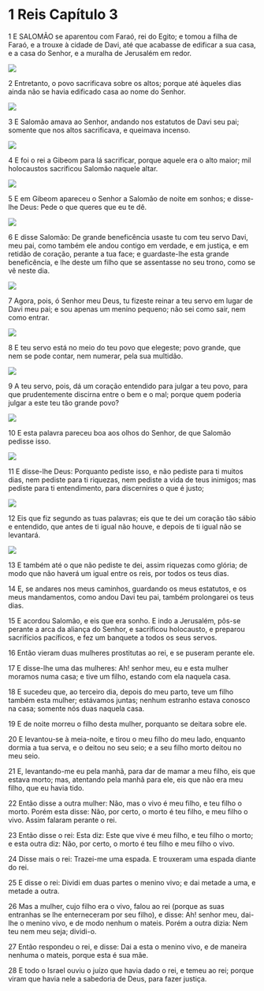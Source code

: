 # 1 Reis Capítulo 3

1	E SALOMÃO se aparentou com Faraó, rei do Egito; e tomou a filha de Faraó, e a trouxe à cidade de Davi, até que acabasse de edificar a sua casa, e a casa do Senhor, e a muralha de Jerusalém em redor.

![](.img/11_1Ki_03_01_RG.jpg)

2	Entretanto, o povo sacrificava sobre os altos; porque até àqueles dias ainda não se havia edificado casa ao nome do Senhor.

![](.img/11_1Ki_03_02_RG.jpg)

3	E Salomão amava ao Senhor, andando nos estatutos de Davi seu pai; somente que nos altos sacrificava, e queimava incenso.

![](.img/11_1Ki_03_03_RG.jpg)

4	E foi o rei a Gibeom para lá sacrificar, porque aquele era o alto maior; mil holocaustos sacrificou Salomão naquele altar.

![](.img/11_1Ki_03_04_RG.jpg)

5	E em Gibeom apareceu o Senhor a Salomão de noite em sonhos; e disse-lhe Deus: Pede o que queres que eu te dê.

![](.img/11_1Ki_03_05_RG.jpg)

6	E disse Salomão: De grande beneficência usaste tu com teu servo Davi, meu pai, como também ele andou contigo em verdade, e em justiça, e em retidão de coração, perante a tua face; e guardaste-lhe esta grande beneficência, e lhe deste um filho que se assentasse no seu trono, como se vê neste dia.

![](.img/11_1Ki_03_06_RG.jpg)

7	Agora, pois, ó Senhor meu Deus, tu fizeste reinar a teu servo em lugar de Davi meu pai; e sou apenas um menino pequeno; não sei como sair, nem como entrar.

![](.img/11_1Ki_03_07_RG.jpg)

8	E teu servo está no meio do teu povo que elegeste; povo grande, que nem se pode contar, nem numerar, pela sua multidão.

![](.img/11_1Ki_03_08_RG.jpg)

9	A teu servo, pois, dá um coração entendido para julgar a teu povo, para que prudentemente discirna entre o bem e o mal; porque quem poderia julgar a este teu tão grande povo?

![](.img/11_1Ki_03_09_RG.jpg)

10	E esta palavra pareceu boa aos olhos do Senhor, de que Salomão pedisse isso.

![](.img/11_1Ki_03_10_RG.jpg)

11	E disse-lhe Deus: Porquanto pediste isso, e não pediste para ti muitos dias, nem pediste para ti riquezas, nem pediste a vida de teus inimigos; mas pediste para ti entendimento, para discernires o que é justo;

![](.img/11_1Ki_03_11_RG.jpg)

12	Eis que fiz segundo as tuas palavras; eis que te dei um coração tão sábio e entendido, que antes de ti igual não houve, e depois de ti igual não se levantará.

![](.img/11_1Ki_03_12_RG.jpg)

13	E também até o que não pediste te dei, assim riquezas como glória; de modo que não haverá um igual entre os reis, por todos os teus dias.

14	E, se andares nos meus caminhos, guardando os meus estatutos, e os meus mandamentos, como andou Davi teu pai, também prolongarei os teus dias.

15	E acordou Salomão, e eis que era sonho. E indo a Jerusalém, pôs-se perante a arca da aliança do Senhor, e sacrificou holocausto, e preparou sacrifícios pacíficos, e fez um banquete a todos os seus servos.

16	Então vieram duas mulheres prostitutas ao rei, e se puseram perante ele.

17	E disse-lhe uma das mulheres: Ah! senhor meu, eu e esta mulher moramos numa casa; e tive um filho, estando com ela naquela casa.

18	E sucedeu que, ao terceiro dia, depois do meu parto, teve um filho também esta mulher; estávamos juntas; nenhum estranho estava conosco na casa; somente nós duas naquela casa.

19	E de noite morreu o filho desta mulher, porquanto se deitara sobre ele.

20	E levantou-se à meia-noite, e tirou o meu filho do meu lado, enquanto dormia a tua serva, e o deitou no seu seio; e a seu filho morto deitou no meu seio.

21	E, levantando-me eu pela manhã, para dar de mamar a meu filho, eis que estava morto; mas, atentando pela manhã para ele, eis que não era meu filho, que eu havia tido.

22	Então disse a outra mulher: Não, mas o vivo é meu filho, e teu filho o morto. Porém esta disse: Não, por certo, o morto é teu filho, e meu filho o vivo. Assim falaram perante o rei.

23	Então disse o rei: Esta diz: Este que vive é meu filho, e teu filho o morto; e esta outra diz: Não, por certo, o morto é teu filho e meu filho o vivo.

24	Disse mais o rei: Trazei-me uma espada. E trouxeram uma espada diante do rei.

25	E disse o rei: Dividi em duas partes o menino vivo; e dai metade a uma, e metade a outra.

26	Mas a mulher, cujo filho era o vivo, falou ao rei (porque as suas entranhas se lhe enterneceram por seu filho), e disse: Ah! senhor meu, dai-lhe o menino vivo, e de modo nenhum o mateis. Porém a outra dizia: Nem teu nem meu seja; dividi-o.

27	Então respondeu o rei, e disse: Dai a esta o menino vivo, e de maneira nenhuma o mateis, porque esta é sua mãe.

28	E todo o Israel ouviu o juízo que havia dado o rei, e temeu ao rei; porque viram que havia nele a sabedoria de Deus, para fazer justiça.

